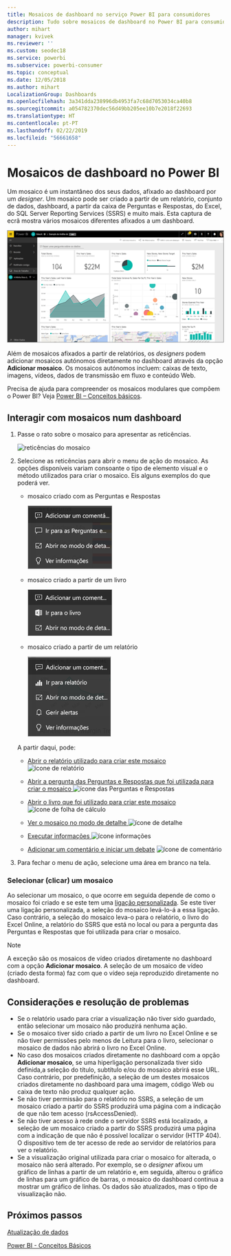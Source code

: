 ```yaml
---
title: Mosaicos de dashboard no serviço Power BI para consumidores
description: Tudo sobre mosaicos de dashboard no Power BI para consumidores. Inclui os mosaicos criados a partir do SQL Server Reporting Services (SSRS).
author: mihart
manager: kvivek
ms.reviewer: ''
ms.custom: seodec18
ms.service: powerbi
ms.subservice: powerbi-consumer
ms.topic: conceptual
ms.date: 12/05/2018
ms.author: mihart
LocalizationGroup: Dashboards
ms.openlocfilehash: 3a341dda238996db4953fa7c68d7053034ca40b8
ms.sourcegitcommit: a054782370dec56d49bb205ee10b7e2018f22693
ms.translationtype: HT
ms.contentlocale: pt-PT
ms.lasthandoff: 02/22/2019
ms.locfileid: "56661658"
---
```

# <a name="dashboard-tiles-in-power-bi"></a>Mosaicos de dashboard no Power BI
Um mosaico é um instantâneo dos seus dados, afixado ao dashboard por um *designer*. Um mosaico pode ser criado a partir de um relatório, conjunto de dados, dashboard, a partir da caixa de Perguntas e Respostas, do Excel, do SQL Server Reporting Services (SSRS) e muito mais.  Esta captura de ecrã mostra vários mosaicos diferentes afixados a um dashboard.

![Dashboard do Power BI](./media/end-user-tiles/power-bi-dashboard.png)


Além de mosaicos afixados a partir de relatórios, os *designers* podem adicionar mosaicos autónomos diretamente no dashboard através da opção **Adicionar mosaico**. Os mosaicos autónomos incluem: caixas de texto, imagens, vídeos, dados de transmissão em fluxo e conteúdo Web.

Precisa de ajuda para compreender os mosaicos modulares que compõem o Power BI?  Veja [Power BI – Conceitos básicos](end-user-basic-concepts.md).


## <a name="interacting-with-tiles-on-a-dashboard"></a>Interagir com mosaicos num dashboard

1. Passe o rato sobre o mosaico para apresentar as reticências.
   
    ![reticências do mosaico](./media/end-user-tiles/ellipses_new.png)
2. Selecione as reticências para abrir o menu de ação do mosaico. As opções disponíveis variam consoante o tipo de elemento visual e o método utilizados para criar o mosaico. Eis alguns exemplos do que poderá ver.

    - mosaico criado com as Perguntas e Respostas
   
        ![ícone de reticências](./media/end-user-tiles/power-bi-menu1.png)

    - mosaico criado a partir de um livro
   
        ![ícone de reticências](./media/end-user-tiles/power-bi-menu2.png)

    - mosaico criado a partir de um relatório
   
        ![ícone de reticências](./media/end-user-tiles/power-bi-menu3.png)
   
    A partir daqui, pode:
   
   * [Abrir o relatório utilizado para criar este mosaico ](end-user-reports.md) ![ícone de relatório](./media/end-user-tiles/chart-icon.jpg)  
   
   * [Abrir a pergunta das Perguntas e Respostas que foi utilizada para criar o mosaico ](end-user-reports.md) ![ícone das Perguntas e Respostas](./media/end-user-tiles/qna-icon.png)  
   

   * [Abrir o livro que foi utilizado para criar este mosaico ](end-user-reports.md) ![ícone de folha de cálculo](./media/end-user-tiles/power-bi-open-worksheet.png)  
    * [Ver o mosaico no modo de detalhe ](end-user-focus.md) ![ícone de detalhe](./media/end-user-tiles/fullscreen-icon.jpg)  
     * [Executar informações ](end-user-insights.md) ![ícone informações](./media/end-user-tiles/power-bi-insights.png)
    * [Adicionar um comentário e iniciar um debate](end-user-comment.md) ![ícone de comentário](./media/end-user-tiles/comment-icons.png)

3. Para fechar o menu de ação, selecione uma área em branco na tela.

### <a name="select-click-a-tile"></a>Selecionar (clicar) um mosaico
Ao selecionar um mosaico, o que ocorre em seguida depende de como o mosaico foi criado e se este tem uma [ligação personalizada](../service-dashboard-edit-tile.md). Se este tiver uma ligação personalizada, a seleção do mosaico levá-lo-á a essa ligação. Caso contrário, a seleção do mosaico leva-o para o relatório, o livro do Excel Online, a relatório do SSRS que está no local ou para a pergunta das Perguntas e Respostas que foi utilizada para criar o mosaico.

> [!NOTE]
> A exceção são os mosaicos de vídeo criados diretamente no dashboard com a opção **Adicionar mosaico**. A seleção de um mosaico de vídeo (criado desta forma) faz com que o vídeo seja reproduzido diretamente no dashboard.   
> 
> 

## <a name="considerations-and-troubleshooting"></a>Considerações e resolução de problemas
* Se o relatório usado para criar a visualização não tiver sido guardado, então selecionar um mosaico não produzirá nenhuma ação.
* Se o mosaico tiver sido criado a partir de um livro no Excel Online e se não tiver permissões pelo menos de Leitura para o livro, selecionar o mosaico de dados não abrirá o livro no Excel Online.
* No caso dos mosaicos criados diretamente no dashboard com a opção **Adicionar mosaico**, se uma hiperligação personalizada tiver sido definida,a seleção do título, subtítulo e/ou do mosaico abrirá esse URL.  Caso contrário, por predefinição, a seleção de um destes mosaicos criados diretamente no dashboard para uma imagem, código Web ou caixa de texto não produz qualquer ação.
* Se não tiver permissão para o relatório no SSRS, a seleção de um mosaico criado a partir do SSRS produzirá uma página com a indicação de que não tem acesso (rsAccessDenied).
* Se não tiver acesso à rede onde o servidor SSRS está localizado, a seleção de um mosaico criado a partir do SSRS produzirá uma página com a indicação de que não é possível localizar o servidor (HTTP 404). O dispositivo tem de ter acesso de rede ao servidor de relatórios para ver o relatório.
* Se a visualização original utilizada para criar o mosaico for alterada, o mosaico não será alterado.  Por exemplo, se o *designer* afixou um gráfico de linhas a partir de um relatório e, em seguida, alterou o gráfico de linhas para um gráfico de barras, o mosaico do dashboard continua a mostrar um gráfico de linhas. Os dados são atualizados, mas o tipo de visualização não.

## <a name="next-steps"></a>Próximos passos
[Atualização de dados](../refresh-data.md)

[Power BI - Conceitos Básicos](end-user-basic-concepts.md)
